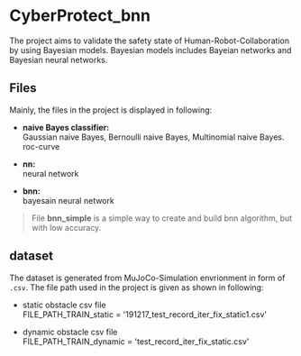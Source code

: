 # CyberProtect_bnn

The project aims to validate the safety state of Human-Robot-Collaboration by using Bayesian models. Bayesian models includes Bayeian networks and Bayesian neural networks. 


## Files
Mainly, the files in the project is displayed in following:
* **naive Bayes classifier:**   
Gaussian naive Bayes, Bernoulli naive Bayes, Multinomial naive Bayes.
roc-curve

* **nn:**   
neural network

* **bnn:**   
bayesain neural network
> File **bnn_simple** is a simple way to create and build bnn algorithm, but with low accuracy.


## dataset
The dataset is generated from MuJoCo-Simulation envrionment in form of `.csv`. The file path used in the project is given as shown in following:  
* static obstacle csv file   
FILE_PATH_TRAIN_static = '191217_test_record_iter_fix_static1.csv'    

* dynamic obstacle csv file  
FILE_PATH_TRAIN_dynamic = 'test_record_iter_fix_static.csv'   


